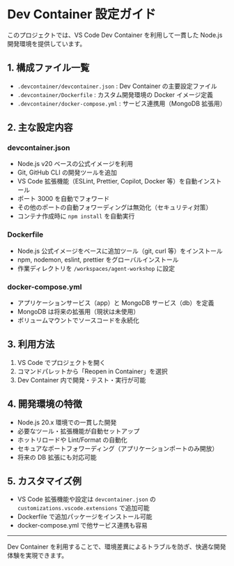 # Dev Container 設定ガイド

このプロジェクトでは、VS Code Dev Container を利用して一貫した Node.js 開発環境を提供しています。

## 1. 構成ファイル一覧

- `.devcontainer/devcontainer.json` : Dev Container の主要設定ファイル
- `.devcontainer/Dockerfile` : カスタム開発環境の Docker イメージ定義
- `.devcontainer/docker-compose.yml` : サービス連携用（MongoDB 拡張用）

## 2. 主な設定内容

### devcontainer.json

- Node.js v20 ベースの公式イメージを利用
- Git, GitHub CLI の開発ツールを追加
- VS Code 拡張機能（ESLint, Prettier, Copilot, Docker 等）を自動インストール
- ポート 3000 を自動でフォワード
- その他のポートの自動フォワーディングは無効化（セキュリティ対策）
- コンテナ作成時に `npm install` を自動実行

### Dockerfile

- Node.js 公式イメージをベースに追加ツール（git, curl 等）をインストール
- npm, nodemon, eslint, prettier をグローバルインストール
- 作業ディレクトリを `/workspaces/agent-workshop` に設定

### docker-compose.yml

- アプリケーションサービス（app）と MongoDB サービス（db）を定義
- MongoDB は将来の拡張用（現状は未使用）
- ボリュームマウントでソースコードを永続化

## 3. 利用方法

1. VS Code でプロジェクトを開く
2. コマンドパレットから「Reopen in Container」を選択
3. Dev Container 内で開発・テスト・実行が可能

## 4. 開発環境の特徴

- Node.js 20.x 環境での一貫した開発
- 必要なツール・拡張機能が自動セットアップ
- ホットリロードや Lint/Format の自動化
- セキュアなポートフォワーディング（アプリケーションポートのみ開放）
- 将来の DB 拡張にも対応可能

## 5. カスタマイズ例

- VS Code 拡張機能や設定は `devcontainer.json` の `customizations.vscode.extensions` で追加可能
- Dockerfile で追加パッケージをインストール可能
- docker-compose.yml で他サービス連携も容易

---

Dev Container を利用することで、環境差異によるトラブルを防ぎ、快適な開発体験を実現できます。
